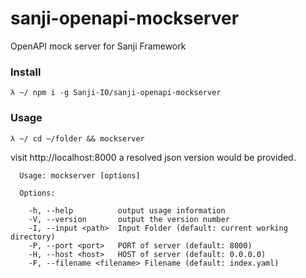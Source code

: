 # sanji-openapi-mockserver
OpenAPI mock server for Sanji Framework

### Install
```
λ ~/ npm i -g Sanji-IO/sanji-openapi-mockserver
```

### Usage

```
λ ~/ cd ~/folder && mockserver
```

visit http://localhost:8000 a resolved json version would be provided.

```
  Usage: mockserver [options]

  Options:

    -h, --help          output usage information
    -V, --version       output the version number
    -I, --input <path>  Input Folder (default: current working directory)
    -P, --port <port>   PORT of server (default: 8000)
    -H, --host <host>   HOST of server (default: 0.0.0.0)
    -F, --filename <filename> Filename (default: index.yaml)
```

